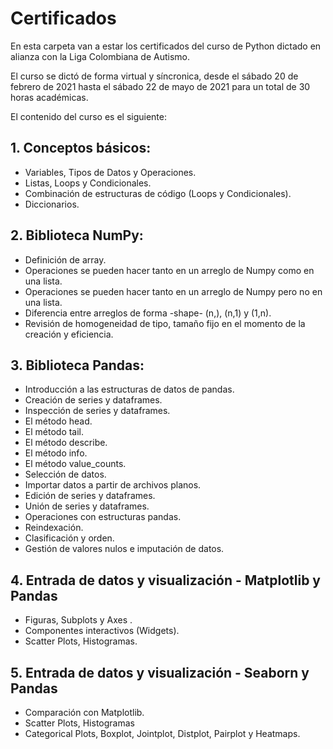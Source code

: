 # Certificados

En esta carpeta van a estar los certificados del curso de Python dictado en alianza con la Liga Colombiana de Autismo. 

El curso se dictó de forma virtual y síncronica, desde el sábado 20 de febrero de 2021 hasta el sábado 22 de mayo de 2021 para un total de 30 horas académicas.

El contenido del curso es el siguiente:

## 1. Conceptos básicos: 
  * Variables, Tipos de Datos y Operaciones.
  * Listas, Loops y Condicionales.
  * Combinación de estructuras de código (Loops y Condicionales).
  * Diccionarios.

## 2. Biblioteca NumPy:
  * Definición de array.
  * Operaciones se pueden hacer tanto en un arreglo de Numpy como en una lista.
  * Operaciones se pueden hacer tanto en un arreglo de Numpy pero no en una lista.
  * Diferencia entre arreglos de forma  -shape- (n,), (n,1) y (1,n).
  * Revisión de homogeneidad de tipo, tamaño fijo en el momento de la creación y eficiencia.

## 3. Biblioteca Pandas:
 * Introducción a las estructuras de datos de pandas.
 * Creación de series y dataframes.
 * Inspección de series y dataframes.
 * El método head.
 * El método tail.
 * El método describe.
 * El método info.
 * El método value_counts.
 * Selección de datos.
 * Importar datos a partir de archivos planos.
 * Edición de series y dataframes.
 * Unión de series y dataframes.
 * Operaciones con estructuras pandas.
 * Reindexación.
 * Clasificación y orden.
 * Gestión de valores nulos e imputación de datos.

## 4. Entrada de datos y visualización - Matplotlib y Pandas
 * Figuras, Subplots y  Axes .
 * Componentes interactivos (Widgets).
 * Scatter Plots, Histogramas.

## 5. Entrada de datos y visualización - Seaborn y Pandas
 * Comparación con Matplotlib.
 * Scatter Plots, Histogramas
 * Categorical Plots, Boxplot, Jointplot, Distplot, Pairplot y Heatmaps. 

